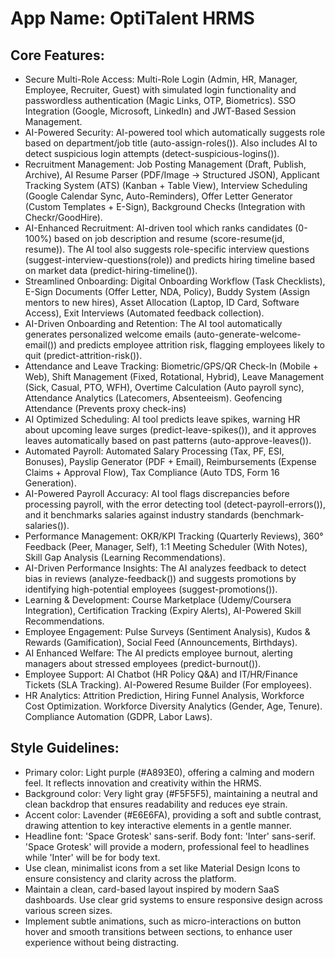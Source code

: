 # **App Name**: OptiTalent HRMS

## Core Features:

- Secure Multi-Role Access: Multi-Role Login (Admin, HR, Manager, Employee, Recruiter, Guest) with simulated login functionality and passwordless authentication (Magic Links, OTP, Biometrics). SSO Integration (Google, Microsoft, LinkedIn) and JWT-Based Session Management.
- AI-Powered Security: AI-powered tool which automatically suggests role based on department/job title (auto-assign-roles()). Also includes AI to detect suspicious login attempts (detect-suspicious-logins()).
- Recruitment Management: Job Posting Management (Draft, Publish, Archive), AI Resume Parser (PDF/Image → Structured JSON), Applicant Tracking System (ATS) (Kanban + Table View), Interview Scheduling (Google Calendar Sync, Auto-Reminders), Offer Letter Generator (Custom Templates + E-Sign), Background Checks (Integration with Checkr/GoodHire).
- AI-Enhanced Recruitment: AI-driven tool which ranks candidates (0-100%) based on job description and resume (score-resume(jd, resume)). The AI tool also suggests role-specific interview questions (suggest-interview-questions(role)) and predicts hiring timeline based on market data (predict-hiring-timeline()).
- Streamlined Onboarding: Digital Onboarding Workflow (Task Checklists), E-Sign Documents (Offer Letter, NDA, Policy), Buddy System (Assign mentors to new hires), Asset Allocation (Laptop, ID Card, Software Access), Exit Interviews (Automated feedback collection).
- AI-Driven Onboarding and Retention: The AI tool automatically generates personalized welcome emails (auto-generate-welcome-email()) and predicts employee attrition risk, flagging employees likely to quit (predict-attrition-risk()).
- Attendance and Leave Tracking: Biometric/GPS/QR Check-In (Mobile + Web), Shift Management (Fixed, Rotational, Hybrid), Leave Management (Sick, Casual, PTO, WFH), Overtime Calculation (Auto payroll sync), Attendance Analytics (Latecomers, Absenteeism). Geofencing Attendance (Prevents proxy check-ins)
- AI Optimized Scheduling: AI tool predicts leave spikes, warning HR about upcoming leave surges (predict-leave-spikes()), and it approves leaves automatically based on past patterns (auto-approve-leaves()).
- Automated Payroll: Automated Salary Processing (Tax, PF, ESI, Bonuses), Payslip Generator (PDF + Email), Reimbursements (Expense Claims + Approval Flow), Tax Compliance (Auto TDS, Form 16 Generation).
- AI-Powered Payroll Accuracy: AI tool flags discrepancies before processing payroll, with the error detecting tool (detect-payroll-errors()), and it benchmarks salaries against industry standards (benchmark-salaries()).
- Performance Management: OKR/KPI Tracking (Quarterly Reviews), 360° Feedback (Peer, Manager, Self), 1:1 Meeting Scheduler (With Notes), Skill Gap Analysis (Learning Recommendations).
- AI-Driven Performance Insights: The AI analyzes feedback to detect bias in reviews (analyze-feedback()) and suggests promotions by identifying high-potential employees (suggest-promotions()).
- Learning & Development: Course Marketplace (Udemy/Coursera Integration), Certification Tracking (Expiry Alerts), AI-Powered Skill Recommendations.
- Employee Engagement: Pulse Surveys (Sentiment Analysis), Kudos & Rewards (Gamification), Social Feed (Announcements, Birthdays).
- AI Enhanced Welfare: The AI predicts employee burnout, alerting managers about stressed employees (predict-burnout()).
- Employee Support: AI Chatbot (HR Policy Q&A) and IT/HR/Finance Tickets (SLA Tracking). AI-Powered Resume Builder (For employees).
- HR Analytics: Attrition Prediction, Hiring Funnel Analysis, Workforce Cost Optimization. Workforce Diversity Analytics (Gender, Age, Tenure). Compliance Automation (GDPR, Labor Laws).

## Style Guidelines:

- Primary color: Light purple (#A893E0), offering a calming and modern feel. It reflects innovation and creativity within the HRMS.
- Background color: Very light gray (#F5F5F5), maintaining a neutral and clean backdrop that ensures readability and reduces eye strain.
- Accent color: Lavender (#E6E6FA), providing a soft and subtle contrast, drawing attention to key interactive elements in a gentle manner.
- Headline font: 'Space Grotesk' sans-serif. Body font: 'Inter' sans-serif. 'Space Grotesk' will provide a modern, professional feel to headlines while 'Inter' will be for body text.
- Use clean, minimalist icons from a set like Material Design Icons to ensure consistency and clarity across the platform.
- Maintain a clean, card-based layout inspired by modern SaaS dashboards. Use clear grid systems to ensure responsive design across various screen sizes.
- Implement subtle animations, such as micro-interactions on button hover and smooth transitions between sections, to enhance user experience without being distracting.